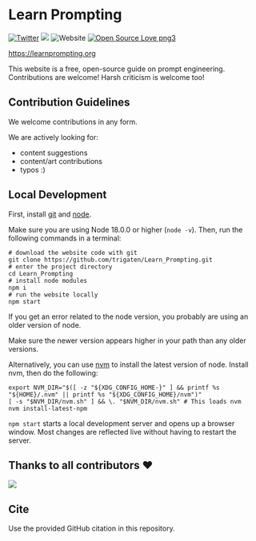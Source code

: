 # Learn Prompting

[![Twitter](https://img.shields.io/twitter/url?label=Follow%20%40learnprompting&style=social&url=https%3A%2F%2Ftwitter.com%2Flearnprompting)](https://twitter.com/learnprompting)
[![](https://dcbadge.vercel.app/api/server/7enStJXQzD?compact=true&style=flat)](https://discord.gg/7enStJXQzD)
![Website](https://img.shields.io/website?down_message=offline%20%3A%28&up_message=learnprompting.org&url=https%3A%2F%2Flearnprompting.org)
[![Open Source Love png3](https://badges.frapsoft.com/os/v3/open-source.png?v=103)](https://github.com/ellerbrock/open-source-badges/)


https://learnprompting.org

This website is a free, open-source guide on prompt engineering. Contributions are welcome!
Harsh criticism is welcome too!

## Contribution Guidelines

We welcome contributions in any form.

We are actively looking for:

- content suggestions
- content/art contributions
- typos :)



## Local Development

First, install [git](https://git-scm.com/book/en/v2/Getting-Started-Installing-Git) and [node](https://nodejs.org/en/download/).

Make sure you are using Node 18.0.0 or higher (`node -v`). Then, run the following commands in a terminal:
```
# download the website code with git
git clone https://github.com/trigaten/Learn_Prompting.git
# enter the project directory
cd Learn_Prompting
# install node modules
npm i
# run the website locally
npm start
```

If you get an error related to the node version, you probably are using an older version of node.

Make sure the newer version appears higher in your path than any older versions. 

Alternatively, you can use [nvm](https://github.com/nvm-sh/nvm#installing-and-updating) to install the latest version of node. Install nvm, then do the following:
```
export NVM_DIR="$([ -z "${XDG_CONFIG_HOME-}" ] && printf %s "${HOME}/.nvm" || printf %s "${XDG_CONFIG_HOME}/nvm")"
[ -s "$NVM_DIR/nvm.sh" ] && \. "$NVM_DIR/nvm.sh" # This loads nvm
nvm install-latest-npm
```


`npm start` starts a local development server and opens up a browser window. Most changes are reflected live without having to restart the server.

## Thanks to all contributors ❤

 <a href = "https://github.com/trigaten/Learn_Prompting/graphs/contributors">
   <img src = "https://contrib.rocks/image?repo=trigaten/Learn_Prompting"/>
 </a>

## Cite

Use the provided GitHub citation in this repository.
